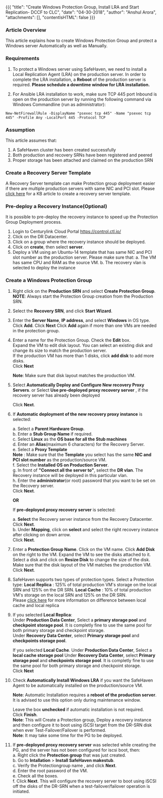 {{{
  "title": "Create Windows Protection Group, Install LRA and Start Replication- DCCF to CLC",
  "date": "04-30-2018",
  "author": "Anshul Arora",
  "attachments": [],
  "contentIsHTML": false
}}}

### Article Overview
This article explains how to create Windows Protection Group and protect a Windows server Automatically as well as Manually.

### Requirements
1. To protect a Windows server using SafeHaven, we need to install a Local Replication Agent (LRA) on the production server. In order to complete the LRA installation, a **Reboot** of the production server is required. **Please schedule a downtime window for LRA installation.**

2. For Ansible LRA installation to work, make sure TCP 445 port Inbound is open on the production server by running the following command via Windows Commandline (run as administrator):
```
New-NetFirewallRule -DisplayName "psexec tcp 445" -Name "psexec tcp 445" -Profile Any -LocalPort 445 -Protocol TCP
```
### Assumption
This article assumes that:

1. A SafeHaven cluster has been created successfully
2. Both production and recovery SRNs have been registered and peered
3. Proper storage has been attached and claimed on the production SRN

### Create a Recovery Server Template
A Recovery Server template can make Protection group deployment easier if there are multiple production servers with same NIC and PCI slot. Please[ click here](recovery-template.md) for a KB article to create a recovery server template. 

### Pre-deploy a Recovery Instance(Optional)
It is possible to pre-deploy the recovery instance to speed up the Protection Group Deployment process.
1. Login to Centurylink Cloud Portal https://control.ctl.io/
2. Click on the DR Datacenter.
3. Click on a group where the recovery instance should be deployed.
4. Click on **create**, then select **server**.
5. Deploy a VM using an Ubuntu-14 template that has same NIC and PCI slot number as the production server.
   Please make sure that:
   a. The VM has same CPU and RAM as the source VM.
   b. The recovery vlan is selected to deploy the instance
   
### Create a Windows Protection Group
1. Right click on the **Production SRN** and select **Create Protection Group**.
**NOTE**: Always start the Protection Group creation from the Production SRN.

2. Select the **Recovery SRN**, and click **Start Wizard**.  

3. Enter the **Server Name**, **IP address**, and select **Windows** in OS type.
   Click **Add**. Click **Next**
   Click **Add** again if more than one VMs are needed in the protection group.

4. Enter a name for the Protection Group. Check the **Edit** box.  
   Expand the VM to edit disk layout. You can select an existing disk and change its size to match the production server.   
   If the production VM has more than 1 disks, click **add disk** to add more disks.  
   Click **Next**
   
   **Note**: Make sure that disk layout matches the production VM.
   
 5. Select **Automatically Deploy and Configure New recovery Proxy Servers**. 
    or
    Select **Use pre-deployed proxy recovery server** , if the recovery server has already been deployed
    
    Click **Next**.
    
 6. If **Automatic deployment of the new recovery proxy instance** is selected:  
 
    a. Select a **Parent Hardware Group**.    
    b. Enter a **Stub Group Name** if required.  
    c. Select **Linux** as the **OS base for all the Stub machines**  
    d. Enter an **Alias**(maximum 6 characters) for the Recovery Server.  
    e. Select a **Proxy Template**  
**Note** : Make sure that the **Template** you select has the same **NIC and PCI slot number** as the production/source VM.  
    f. Select the **Installed OS on Production Server**.  
    g. In front of **"Connect all the server to"**, select the **DR vlan**. The Recovery instance will be deployed in this particular vlan.  
    h. Enter the **administrator**(or root) password that you want to be set on the Recovery server.  
       Click **Next**.  
    
    **OR**  
      
    If **pre-deployed proxy recovery server** is selected:    
    
    a. **Select** the Recovery server instance from the Recovery Datacenter.  
       Click **Next**.  
    b. Under **Mapping**, click on **select** and select the right recovery instance after clicking on down arrow.  
       Click **Next**.  
    
  7. Enter a **Protection Group Name**.
     Click on the VM name. Click **Add Disk** on the right to the VM. 
     Expand the VM to see the disks attached to it.
     Select a disk and click on **Resize Disk** to change the size of the disk.
     Make sure that the disk layout of the VM matches the production VM.
     Click **Next**.
  
  8. SafeHaven supports two types of protection types. Select a Protection type:
     **Local Replica** : 125% of total production VM's storage on the local SRN and 125% on the DR SRN.
     **Local Cache** : 10% of total production VM's storage on the local SRN and 125% on the DR SRN.   
     Please [click here](../Overview/local-cache-vs-local-replica.md) for more information on difference between local cache and local replica
     
  9. If you selected **Local Replica**:  
     Under **Production Data Center**, Select a **primary storage pool** and **checkpoint storage pool**. It is completly fine to use the same pool for both primary storage and checkpoint storage.  
     Under **Recovery Data Center**, select **Primary storage pool** and **checkpoints storage pool**.  
     
     If you selected **Local Cache**.
     Under **Production Data Center**, Select a **local cache storage pool**
     Under **Recovery Data Center**, select **Primary storage pool** and **checkpoints storage pool**.  It is completly fine to use the same pool for both primary storage and checkpoint storage.  
     Click **Next**
     
   9. Check **Automatically Install Windows LRA** if you want the SafeHaven Agent to be automatically installed on the production/source VM.   
      
      **Note**:  Automatic Installation requires a **reboot of the production server**.  It is advised to use this option only during maintenance window.
   
      Leave the box **unchecked** if automatic installation is not required.  
      Click **Finish**.  
     **Note**: This will Create a Protection group, Deploy a recovery instance and then configure it to boot using iSCSI target from the DR-SRN disk when ever Test-Failover/Failover is performed.  
     **Note**: It may take some time for the PG to be deployed.  
     
   10. If **pre-deployed proxy recovery server** was selected while creating the PG, and the server has not been configured for iscsi boot, then:   
       a. Right click the **Protection group** that was just created.  
       b. Go to **Intallation** > **Install SafeHaven makestub**.  
       c. Verify the Protectiongroup name , and click **Next**.  
       d. Enter the root password of the VM.  
       e. Check all the boxes.  
       f. Click **Next**.
       This will configure the recovery server to boot using iSCSI off the disks of the DR-SRN when a test-failover/failover operation is initiated.
       
       
   
     
     
